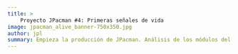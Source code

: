 ```yaml
---
title: >
    Proyecto JPacman #4: Primeras señales de vida
image: jpacman_alive_banner-750x350.jpg
author: jpl
summary: Empieza la producción de JPacman. Análisis de los módulos del código fuente original. Conseguir que el juego compile con Cocos2d-x.
---
```


